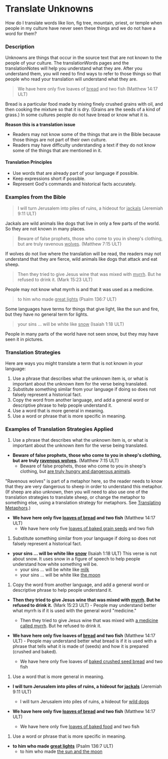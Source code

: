 # Translate Unknowns #

How do I translate words like lion, fig tree, mountain, priest, or temple when people in my culture have never seen these things and we do not have a word for them?

### Description

Unknowns are things that occur in the source text that are not known to the people of your culture. The translationWords pages and the translationNotes will help you understand what they are. After you understand them, you will need to find ways to refer to those things so that people who read your translation will understand what they are.
>We have here only five loaves of <u>bread</u> and two fish (Matthew 14:17 ULT)

Bread is a particular food made by mixing finely crushed grains with oil, and then cooking the mixture so that it is dry. (Grains are the seeds of a kind of grass.) In some cultures people do not have bread or know what it is.

**Reason this is a translation issue**

* Readers may not know some of the things that are in the Bible because those things are not part of their own culture.
* Readers may have difficulty understanding a text if they do not know some of the things that are mentioned in it.

#### Translation Principles

* Use words that are already part of your language if possible.
* Keep expressions short if possible.
* Represent God's commands and historical facts accurately.

### Examples from the Bible

>I will turn Jerusalem into piles of ruins, a hideout for <u>jackals</u> (Jeremiah 9:11 ULT)

Jackals are wild animals like dogs that live in only a few parts of the world.  So they are not known in many places.
>Beware of false prophets, those who come to you in sheep's clothing, but are truly ravenous <u>wolves</u>. (Matthew 7:15 ULT)

If wolves do not live where the translation will be read, the readers may not understand that they are fierce, wild animals like dogs that attack and eat sheep.
>Then they tried to give Jesus wine that was mixed with <u>myrrh</u>. But he refused to drink it. (Mark 15:23 ULT)

People may not know what myrrh is and that it was used as a medicine.
>to him who made <u>great lights</u> (Psalm 136:7 ULT)

Some languages have terms for things that give light, like the sun and fire, but they have no general term for lights.
>your sins ... will be white like <u>snow</u> (Isaiah 1:18 ULT)

People in many parts of the world have not seen snow, but they may have seen it in pictures.

### Translation Strategies

Here are ways you might translate a term that is not known in your language:

1. Use a phrase that describes what the unknown item is, or what is important about the unknown item for the verse being translated.
1. Substitute something similar from your language if doing so does not falsely represent a historical fact.
1. Copy the word from another language, and add a general word or descriptive phrase to help people understand it.
1. Use a word that is more general in meaning.
1. Use a word or phrase that is more specific in meaning.

### Examples of Translation Strategies Applied

1. Use a phrase that describes what the unknown item is, or what is important about the unknown item for the verse being translated.

  * **Beware of false prophets, those who come to you in sheep's clothing, but are truly <u>ravenous wolves</u>.** (Matthew 7:15 ULT)
      * Beware of false prophets, those who come to you in sheep's clothing, but <u>are truly hungry and dangerous animals</u>.

"Ravenous wolves" is part of a metaphor here, so the reader needs to know that they are very dangerous to sheep in order to understand this metaphor. (If sheep are also unknown, then you will need to also use one of the translation strategies to translate sheep, or change the metaphor to something else, using a translation strategy for metaphors. See [Translating Metaphors](../figs-metaphor/01.md).)

  * **We have here only five <u>loaves of bread</u> and two fish** (Matthew 14:17 ULT)
      * We have here only five <u>loaves of baked grain seeds</u> and two fish

1. Substitute something similar from your language if doing so does not falsely represent a historical fact.

  * **your sins ... will be white like <u>snow</u>** (Isaiah 1:18 ULT) This verse is not about snow. It uses snow in a figure of speech to help people understand how white something will be.
      * your sins ... will be white like <u>milk</u>
      * your sins ... will be white like <u>the moon</u>

1. Copy the word from another language, and add a general word or descriptive phrase to help people understand it.

  * **Then they tried to give Jesus wine that was mixed with <u>myrrh</u>. But he refused to drink it.** (Mark 15:23 ULT) - People may understand better what myrrh is if it is used with the general word "medicine."
      * Then they tried to give Jesus wine that was mixed with <u>a medicine called myrrh</u>. But he refused to drink it.

  * **We have here only five loaves of <u>bread</u> and two fish** (Matthew 14:17 ULT) - People may understand better what bread is if it is used with a phrase that tells what it is made of (seeds) and how it is prepared (crushed and baked).
      * We have here only five loaves of <u>baked crushed seed bread</u> and two fish

1. Use a word that is more general in meaning.

  * **I will turn Jerusalem into piles of ruins, a hideout for <u>jackals</u>** (Jeremiah 9:11 ULT)
      * I will turn Jerusalem into piles of ruins, a hideout for <u>wild dogs</u>

  * **We have here only five <u>loaves of bread</u> and two fish** (Matthew 14:17 ULT)
      * We have here only five <u>loaves of baked food</u> and two fish

1. Use a word or phrase that is more specific in meaning.

  * **to him who made <u>great lights</u>** (Psalm 136:7 ULT)
      * to him who made <u>the sun and the moon</u>

